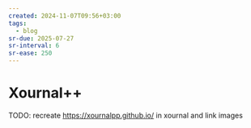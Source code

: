 ```yaml
---
created: 2024-11-07T09:56+03:00
tags:
  - blog
sr-due: 2025-07-27
sr-interval: 6
sr-ease: 250
---
```


# Xournal++

TODO: recreate https://xournalpp.github.io/ in xournal and link images

